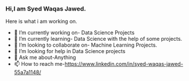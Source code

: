 ### Hi,I am Syed Waqas Jawed.
Here is what i am working on.

- 🔭 I’m currently working on- Data Science Projects
- 🌱 I’m currently learning- Data Science with the help of some projects.
- 👯 I’m looking to collaborate on- Machine Learning Projects.
- 🤔 I’m looking for help in Data Science projects
- 💬 Ask me about-Anything
- 📫 How to reach me-https://www.linkedin.com/in/syed-waqas-jawed-55a7a1148/
